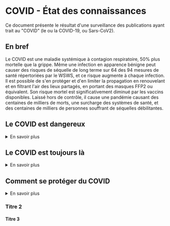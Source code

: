 # COVID - État des connaissances
Ce document présente le résultat d'une surveillance des publications ayant trait au "COVID" (le ou la COVID-19, ou Sars-CoV2).
## En bref
Le COVID est une maladie systémique à contagion respiratoire, 50% plus mortelle que la grippe. Même une infection en apparence bénigne peut causer des risques de séquelle de long terme sur 64 des 94 mesures de santé répertoriées par le WSWS, et ce risque augmente à chaque infection. Il est possible de s'en protéger et d'en limiter la propagation en renouvelant et en filtrant l'air des lieux partagés, en portant des masques FFP2 ou équivalent. Son risque mortel est significativement diminué par les vaccins disponibles. Laissé hors de contrôle, il cause une pandémie causant des centaines de milliers de morts, une surcharge des systèmes de santé, et des centaines de milliers de personnes souffrant de séquelles débilitantes.
## Le COVID est dangereux
<details> > <summary> En savoir plus </summary> 
  
  ### titre 1
  texte texte

</details>

## Le COVID est toujours là
<details> > <summary> En savoir plus </summary> 
  
  ### titre 1
  texte texte

</details>

## Comment se protéger du COVID
<details> > <summary> En savoir plus </summary> 
  
  ### titre 1
  texte texte
  > Citation
</details>

### Titre 2
#### Titre 3


